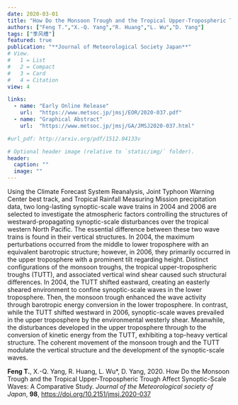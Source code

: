 ```yaml
---
date: 2020-03-01
title: "How Do the Monsoon Trough and the Tropical Upper-Tropospheric Trough Affect Synoptic-Scale Waves: A Comparative Study"
authors: ["Feng T.","X.-Q. Yang","R. Huang","L. Wu","D. Yang"]
tags: ["季风槽"]
featured: true
publication: "**Journal of Meteorological Society Japan**"
# View.
#   1 = List
#   2 = Compact
#   3 = Card
#   4 = Citation
view: 4

links:
  - name: "Early Online Release"
    url:  "https://www.metsoc.jp/jmsj/EOR/2020-037.pdf"
  - name: "Graphical Abstract"
    url:  "https://www.metsoc.jp/jmsj/GA/JMSJ2020-037.html"

#url_pdf: http://arxiv.org/pdf/1512.04133v

# Optional header image (relative to `static/img/` folder).
header:
  caption: ""
  image: ""
---
```


Using the Climate Forecast System Reanalysis, Joint Typhoon Warning Center best track, and Tropical Rainfall Measuring Mission precipitation data, two long-lasting synoptic-scale wave trains in 2004 and 2006 are selected to investigate the atmospheric factors controlling the structures of westward-propagating synoptic-scale disturbances over the tropical western North Pacific. The essential difference between these two wave trains is found in their vertical structures. In 2004, the maximum perturbations occurred from the middle to lower troposphere with an equivalent barotropic structure; however, in 2006, they primarily occurred in the upper troposphere with a prominent tilt regarding height. Distinct configurations of the monsoon troughs, the tropical upper-tropospheric troughs (TUTT), and associated vertical wind shear caused such structural differences. In 2004, the TUTT shifted eastward, creating an easterly sheared environment to confine synoptic-scale waves in the lower troposphere. Then, the monsoon trough enhanced the wave activity through barotropic energy conversion in the lower troposphere. In contrast, while the TUTT shifted westward in 2006, synoptic-scale waves prevailed in the upper troposphere by the environmental westerly shear. Meanwhile, the disturbances developed in the upper troposphere through to the conversion of kinetic energy from the TUTT, exhibiting a top-heavy vertical structure. The coherent movement of the monsoon trough and the TUTT modulate the vertical structure and the development of the synoptic-scale waves.

**Feng T.**, X.-Q. Yang, R. Huang, L. Wu*, D. Yang, 2020. How Do the Monsoon Trough and the Tropical Upper-Tropospheric Trough Affect Synoptic-Scale Waves: A Comparative Study. *Journal of the Meteorological society of Japan*, **98**, https://doi.org/10.2151/jmsj.2020-037
